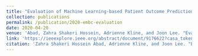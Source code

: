 ```yaml
---
title: "Evaluation of Machine Learning-based Patient Outcome Prediction Using Patient-specific Difficulty and Discrimination Indices"
collection: publications
permalink: /publication/2020-embc-evaluation
date: 2020-04-20
venue: 'Abad, Zahra Shakeri Hossein, Adrienne Kline, and Joon Lee. "Evaluation of Machine Learning-based Patient Outcome Prediction Using Patient-specific Difficulty and Discrimination Indices." In 2020 42nd Annual International Conference of the IEEE Engineering in Medicine & Biology Society (EMBC)'
link: 'https://ieeexplore.ieee.org/abstract/document/9176622?casa_token=1NG_txd15ZMAAAAA:TpzJz08iez-T1K4Svl39YoWlFSHOqPKM0kgYNwuE5PvvpEvHllckA2AS_A7KjE6TRX4mGB0e4jk'
citation: 'Zahra Shakeri Hossein Abad, Adrienne Kline, and Joon Lee. "Evaluation of Machine Learning-based Patient Outcome Prediction Using Patient-specific Difficulty and Discrimination Indices." 2020 42nd Annual International Conference of the IEEE Engineering in Medicine & Biology Society (EMBC). IEEE, 2020.'
---
```

